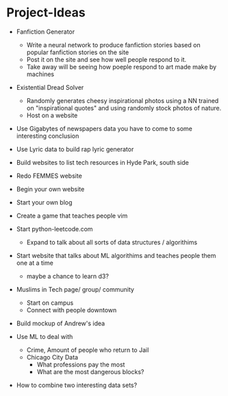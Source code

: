 # Project-Ideas
* Fanfiction Generator
    * Write a neural network to produce fanfiction stories based on popular fanfiction stories on the site
    * Post it on the site and see how well people respond to it.
    * Take away will be seeing how poeple respond to art made make by machines

* Existential Dread Solver
    * Randomly generates cheesy inspirational photos using a NN trained on "inspirational quotes" and using randomly stock photos of nature.
    * Host on a website
* Use Gigabytes of newspapers data you have to come to some interesting conclusion
* Use Lyric data to build rap lyric generator
* Build websites to list tech resources in Hyde Park, south side
* Redo FEMMES website
* Begin your own website
* Start your own blog
* Create a game that teaches people vim
* Start python-leetcode.com
    * Expand to talk about all sorts of data structures / algorithims
* Start website that talks about ML algorithims and teaches people them one at a time
    * maybe a chance to learn d3?
* Muslims in Tech page/ group/ community
    * Start on campus
    * Connect with people downtown
* Build mockup of Andrew's idea
* Use ML to deal with
    * Crime, Amount of people who return to Jail
    * Chicago City Data
        * What professions pay the most
        * What are the most dangerous blocks?
* How to combine two interesting data sets?
